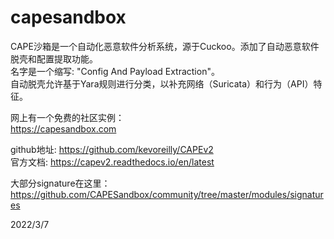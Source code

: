 # capesandbox

CAPE沙箱是一个自动化恶意软件分析系统，源于Cuckoo。添加了自动恶意软件脱壳和配置提取功能。  
名字是一个缩写: "Config And Payload Extraction"。  
自动脱壳允许基于Yara规则进行分类，以补充网络（Suricata）和行为（API）特征。  

网上有一个免费的社区实例：  
https://capesandbox.com  

github地址: https://github.com/kevoreilly/CAPEv2  
官方文档: https://capev2.readthedocs.io/en/latest  

大部分signature在这里：  
https://github.com/CAPESandbox/community/tree/master/modules/signatures  


2022/3/7  

